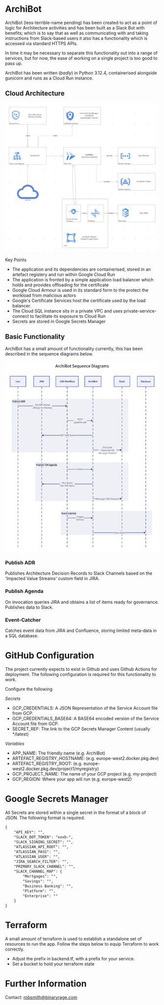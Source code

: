 # ArchiBot
ArchiBot (less-terrible-name pending) has been created to act as a point of logic for Architecture activities and has been built as a Slack Bot with benefits; which is to say that as well as communicating with and taking instructions from Slack-based users it also has a functionality which is accessed via standard HTTPS APIs. 

In time it may be necessary to separate this functionality out into a range of services, but for now, the ease of working on a single project is too good to pass up. 

ArchiBot has been written (_badly_) in Python 3.12.4, containerised alongside gunicorn and runs as a Cloud Run instance. 

## Cloud Architecture
![Simple Cloud Architecture](/documentation/simple-cloud-architecture.png "Simple Cloud Architecture")

Key Points
- The application and its dependencies are containerised, stored in an artefact registery and run within Google Cloud Run
- The application is fronted by a simple application load balancer which holds and provides offloading for the certificate
- Google Cloud Armour is used in its standard form to the protect the workload from malicious actors
- Google's Certificate Services host the certificate used by the load balancer. 
- The Cloud SQL instance sits in a private VPC and uses private-service-connect to facilitate its exposure to Cloud Run
- Secrets are stored in Google Secrets Manager

## Basic Functionality
ArchiBot has a small amount of functionality currently, this has been described in the sequence diagrams below.

![Sequence Diagrams](/documentation/sequence-diagrams.png "Sequence Diagrams")

### Publish ADR
Publishes Architecture Decision Records to Slack Channels based on the 'Impacted Value Streams' custom field in JIRA.

### Publish Agenda
On invocation queries JIRA and obtains a list of items ready for governance. Publishes data to Slack.

### Event-Catcher
Catches event data from JIRA and Confluence, storing limited meta-data in a SQL database.

# GitHub Configuration
The project currently expects to exist in Github and uses Github Actions for deployment. The following configuration is required for this functionality to work.

Configure the following

_Secrets_
* GCP_CREDENTIALS: A JSON Representation of the Service Account file from GCP.
* GCP_CREDENTIALS_BASE64: A BASE64 encoded version of the Service Account file from GCP.
* SECRET_REF: The link to the GCP Secrets Manager Content (usually */latest)

_Variables_
* APP_NAME: The friendly name (e.g. ArchiBot)
* ARTEFACT_REGISTRY_HOSTNAME: (e.g. europe-west2.docker.pkg.dev)
* ARTEFACT_REGISTRY_ROOT: (e.g. europe-west2.docker.pkg.dev/project1/myregistry)
* GCP_PROJECT_NAME: The name of your GCP project (e.g. my-project)
* GCP_REGION: Where your app will run (e.g. europe-west2)

# Google Secrets Manager
All Secrets are stored within a single secret in the format of a block of JSON. The following format is required.

    {
        "API_KEY": "",
        "SLACK_BOT_TOKEN": "xoxb-",
        "SLACK_SIGNING_SECRET": "",
        "ATLASSIAN_API_ROOT": "",
        "ATLASSIAN_PASS": "",
        "ATLASSIAN_USER": "",
        "JIRA_SEARCH_FILTER": "",
        "PRIMARY_SLACK_CHANNEL": "",
        "SLACK_CHANNEL_MAP": {
            "Mortgages": "",
            "Savings": "",
            "Business Banking": "",
            "Platform": "",
            "Enterprise": ""
        }
    }

# Terraform
A small amount of terraform is used to establish a standalone set of resources to run the app. Follow the steps below to equip Terraform to work correctly. 

* Adjust the prefix in backend.tf, with a prefix for your service. 
* Set a bucket to hold your terraform state

# Further Information
Contact: robsmith@binaryrage.com